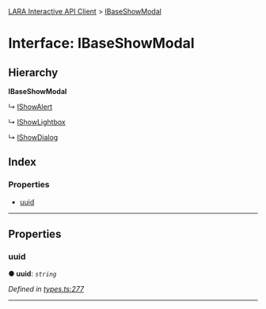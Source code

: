 [LARA Interactive API Client](../README.md) > [IBaseShowModal](../interfaces/ibaseshowmodal.md)

# Interface: IBaseShowModal

## Hierarchy

**IBaseShowModal**

↳  [IShowAlert](ishowalert.md)

↳  [IShowLightbox](ishowlightbox.md)

↳  [IShowDialog](ishowdialog.md)

## Index

### Properties

* [uuid](ibaseshowmodal.md#uuid)

---

## Properties

<a id="uuid"></a>

###  uuid

**● uuid**: *`string`*

*Defined in [types.ts:277](../../../lara-typescript/src/interactive-api-client/types.ts#L277)*

___

